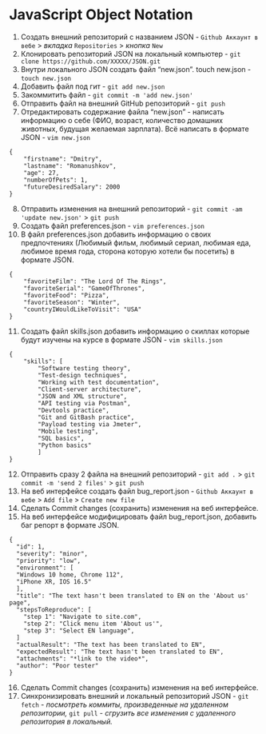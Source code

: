 # JavaScript Object Notation

 1. Создать внешний репозиторий c названием JSON - `Github Аккаунт в вебе` > _вкладка_ `Repositories` > _кнопка_ `New`
 2. Клонировать репозиторий JSON на локальный компьютер - `git clone https://github.com/XXXXX/JSON.git`
 3. Внутри локального JSON создать файл “new.json”. touch new.json - `touch new.json`
 4. Добавить файл под гит - `git add new.json`
 5. Закоммитить файл - `git commit -m 'add new.json'`
 6. Отправить файл на внешний GitHub репозиторий - `git push`
 7. Отредактировать содержание файла “new.json” - написать информацию о себе (ФИО, возраст, количество домашних животных, будущая желаемая зарплата). Всё написать в формате JSON - `vim new.json`
```
{
	"firstname": "Dmitry",
	"lastname": "Romanushkov",
	"age": 27,
	"numberOfPets": 1,
	"futureDesiredSalary": 2000
}
```
 8. Отправить изменения на внешний репозиторий - `git commit -am 'update new.json'` > `git push`
 9. Создать файл preferences.json - `vim preferences.json`
 10. В файл preferences.json добавить информацию о своих предпочтениях (Любимый фильм, любимый сериал, любимая еда, любимое время года, сторона которую хотели бы посетить) в формате JSON.
```
{
	"favoriteFilm": "The Lord Of The Rings",
	"favoriteSerial": "GameOfThrones",
	"favoriteFood": "Pizza",
	"favoriteSeason": "Winter",
	"countryIWouldLikeToVisit": "USA"
}
```
 11. Создать файл skills.json добавить информацию о скиллах которые будут изучены на курсе в формате JSON - `vim skills.json`
```
{
	"skills": [
		"Software testing theory",
		"Test-design techniques",
		"Working with test documentation",
		"Client-server architecture",
		"JSON and XML structure",
		"API testing via Postman",
		"Devtools practice",
		"Git and GitBash practice",
		"Payload testing via Jmeter",
		"Mobile testing",
		"SQL basics",
		"Python basics"
		]
}
```
 12. Отправить сразу 2 файла на внешний репозиторий - `git add .` > `git commit -m 'send 2 files'` > `git push`
 13. На веб интерфейсе создать файл bug_report.json - `Github Аккаунт в вебе` > `Add file` > `Create new file`
 14. Сделать Commit changes (сохранить) изменения на веб интерфейсе.
 15. На веб интерфейсе модифицировать файл bug_report.json, добавить баг репорт в формате JSON.
```
{
  "id": 1,
  "severity": "minor",
  "priority": "low",
  "environment": [
  "Windows 10 home, Chrome 112",
  "iPhone XR, IOS 16.5"
  ],
  "title": "The text hasn't been translated to EN on the 'About us' page",
  "stepsToReproduce": [
    "step 1": "Navigate to site.com",
    "step 2": "Click menu item 'About us'",
    "step 3": "Select EN language",
  ]
  "actualResult": "The text has been translated to EN",
  "expectedResult": "The text hasn't been translated to EN",
  "attachments": "*link to the video*",
  "author": "Poor tester"
}
```
 16. Сделать Commit changes (сохранить) изменения на веб интерфейсе.
 17. Синхронизировать внешний и локальный репозиторий JSON - `git fetch` - _посмотреть коммиты, произведенные на удаленном репозитории,_ `git pull` - _сгрузить все изменения с удаленного репозитория в локальный._
